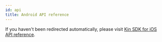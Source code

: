 ```yaml
---
id: api
title: Android API reference
---
```


<script>window.location = "/api-ref/android-sdk/";</script>

If you haven't been redirected automatically, please visit [Kin SDK for iOS API reference](/api-ref/android-sdk/).
